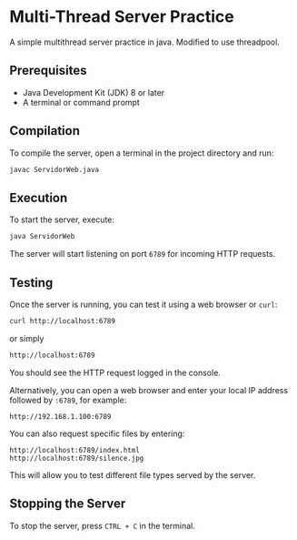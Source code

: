 # Multi-Thread Server Practice
A simple multithread server practice in java. Modified to use threadpool.

## Prerequisites

- Java Development Kit (JDK) 8 or later
- A terminal or command prompt

## Compilation

To compile the server, open a terminal in the project directory and run:

```sh
javac ServidorWeb.java
```

## Execution

To start the server, execute:

```sh
java ServidorWeb
```

The server will start listening on port `6789` for incoming HTTP requests.

## Testing

Once the server is running, you can test it using a web browser or `curl`:

```sh
curl http://localhost:6789
```
or simply

```sh
http://localhost:6789
```

You should see the HTTP request logged in the console.

Alternatively, you can open a web browser and enter your local IP address followed by `:6789`, for example:

```
http://192.168.1.100:6789
```

You can also request specific files by entering:

```
http://localhost:6789/index.html
http://localhost:6789/silence.jpg
```

This will allow you to test different file types served by the server.

## Stopping the Server

To stop the server, press `CTRL + C` in the terminal.



